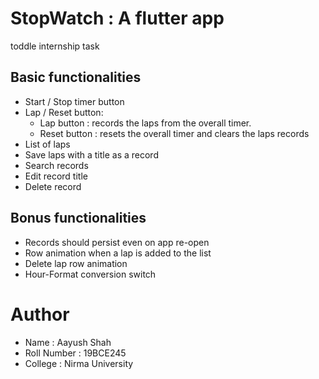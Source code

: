 # StopWatch : A flutter app
toddle internship task

## Basic functionalities
-  Start / Stop timer button
-  Lap / Reset button:
	-  Lap button : records the laps from the overall timer.
	-  Reset button : resets the overall timer and clears the laps
records
-  List of laps
-  Save laps with a title as a record
-  Search records
-  Edit record title
-  Delete record

## Bonus functionalities
-  Records should persist even on app re-open
-  Row animation when a lap is added to the list
-  Delete lap row animation
-  Hour-Format conversion switch

# Author
- Name : Aayush Shah
- Roll Number : 19BCE245
- College : Nirma University